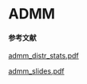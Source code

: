 # ADMM



#### 参考文献

 [admm_distr_stats.pdf](admm_distr_stats.pdf) 

 [admm_slides.pdf](admm_slides.pdf) 



